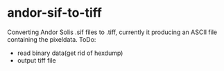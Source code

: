 andor-sif-to-tiff
=================

Converting Andor Solis .sif files to .tiff,
currently it producing an ASCII file containing the pixeldata. 
ToDo:
- read binary data(get rid of hexdump)
- output tiff file
